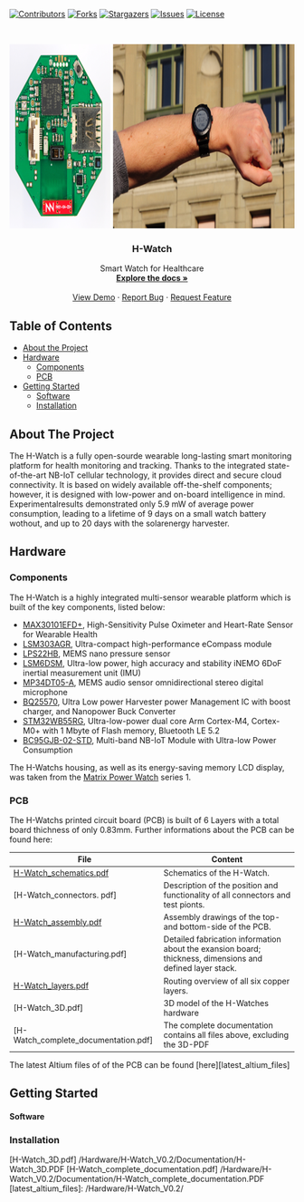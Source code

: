 <!--
*** Template source: https://github.com/othneildrew/Best-README-Template/blob/master/README.md
-->

<!-- PROJECT SHIELDS -->
<!--
*** I'm using markdown "reference style" links for readability.
*** Reference links are enclosed in brackets [ ] instead of parentheses ( ).
*** See the bottom of this document for the declaration of the reference variables
*** for contributors-url, forks-url, etc. This is an optional, concise syntax you may use.
*** https://www.markdownguide.org/basic-syntax/#reference-style-links
-->
[![Contributors][contributors-shield]][contributors-url]
[![Forks][forks-shield]][forks-url]
[![Stargazers][stars-shield]][stars-url]
[![Issues][issues-shield]][issues-url]
[![License][license-shield]][license-url]



<!-- PROJECT LOGO -->
<br />
<p align="center">
  <a href="https://github.com/ETH-PBL/H-Watch">
    <img src="img/abstract.png" alt="Logo" width="1269" height="325">
  </a>

  <h3 align="center">H-Watch</h3>

  <p align="center">
    Smart Watch for Healthcare
    <br />
    <a href="https://github.com/ETH-PBL/H-Watch"><strong>Explore the docs »</strong></a>
    <br />
    <br />
    <a href="https://www.youtube.com/watch?v=JSp1-hzvBWk">View Demo</a>
    ·
    <a href="https://github.com/ETH-PBL/H-Watch/issues">Report Bug</a>
    ·
    <a href="https://github.com/ETH-PBL/H-Watch/issues">Request Feature</a>
  </p>
</p>


<!-- TABLE OF CONTENTS -->
## Table of Contents

* [About the Project](#about-the-project)
* [Hardware](#hardware)
  * [Components](#hardware)
  * [PCB](#pcb) 
* [Getting Started](#getting-started)
  * [Software](#software)
  * [Installation](#installation)
  


<!-- ABOUT THE PROJECT -->
## About The Project

The H-Watch is a fully open-sourde wearable long-lasting smart monitoring platform for health monitoring and tracking. Thanks to the integrated state-of-the-art NB-IoT cellular technology, it provides direct and secure cloud connectivity. It  is  based  on  widely  available  off-the-shelf components; however, it is designed with low-power and on-board intelligence in mind. Experimentalresults demonstrated only 5.9 mW of average power consumption, leading to a lifetime of 9 days on a small watch battery wothout, and up to 20 days with the solarenergy harvester.

## Hardware

### Components
The H-Watch is a highly integrated multi-sensor wearable platform which is built of the key components, listed below: 

* [MAX30101EFD+][max301010_url],  High-Sensitivity Pulse Oximeter and Heart-Rate Sensor for Wearable Health
* [LSM303AGR][lsm303agr_url],     Ultra-compact high-performance eCompass module
* [LPS22HB][lps22hb_url],         MEMS nano pressure sensor
* [LSM6DSM][lsm6dsm_url],         Ultra-low power, high accuracy and stability iNEMO 6DoF inertial measurement unit (IMU)
* [MP34DT05-A][mp34dt05_url],     MEMS audio sensor omnidirectional stereo digital microphone
* [BQ25570][bq25570_url],         Ultra Low power Harvester power Management IC with boost charger, and Nanopower Buck Converter
* [STM32WB55RG][stm32wb55_url],   Ultra-low-power dual core Arm Cortex-M4, Cortex-M0+ with 1 Mbyte of Flash memory, Bluetooth LE 5.2
* [BC95GJB-02-STD][bc95G_url],    Multi-band NB-IoT Module with Ultra-low Power Consumption

The H-Watchs housing, as well as its energy-saving memory LCD display, was taken from the [Matrix Power Watch][powerwatch_url] series 1.

### PCB 
The H-Watchs printed circuit board (PCB) is built of 6 Layers with a total board thichness of only 0.83mm. Further informations about the PCB can be found here:

File                                  | Content
--------------------------------------|--------
[H-Watch_schematics.pdf]              | Schematics of the H-Watch.  
[H-Watch_connectors. pdf]             | Description of the position and functionality of all connectors and test pionts.
[H-Watch_assembly.pdf]                | Assembly drawings of the top- and bottom-side of the PCB.
[H-Watch_manufacturing.pdf]           | Detailed fabrication information about the exansion board; thickness, dimensions and defined layer stack.
[H-Watch_layers.pdf]                  | Routing overview of all six copper layers.
[H-Watch_3D.pdf]                      | 3D model of the H-Watches hardware
[H-Watch_complete_documentation.pdf]  | The complete documentation contains all files above, excluding the 3D-PDF


The latest Altium files of of the PCB can be found [here][latest_altium_files]


<!-- GETTING STARTED -->
## Getting Started

#### Software

### Installation









<!-- MARKDOWN LINKS & IMAGES -->
<!-- https://www.markdownguide.org/basic-syntax/#reference-style-links -->

<!--Subsection Hardware-->
[max301010_url]:    https://www.maximintegrated.com/en/products/interface/sensor-interface/MAX30101.html
[lsm303agr_url]:    https://www.st.com/en/mems-and-sensors/lsm303agr.html
[lps22hb_url]:      https://www.st.com/en/mems-and-sensors/lps22hb.html
[lsm6dsm_url]:      https://www.st.com/en/mems-and-sensors/lsm6dsm.html
[mp34dt05_url]:     https://www.st.com/en/mems-and-sensors/mp34dt05-a.html
[bq25570_url]:      https://www.ti.com/product/BQ25570
[stm32wb55_url]:    https://www.st.com/en/microcontrollers-microprocessors/stm32wb55rg.html
[bc95G_url]:        https://www.quectel.com/UploadFile/Product/Quectel_BC95-G_NB-IoT_Specification_V1.2.pdf
[powerwatch_url]:   https://www.powerwatch.com/collections/powerwatch/products/black-ops-pack-10  

<!--Subsection PCB-->

[current_version]:  H-Watch_V0.2

[H-Watch_schematics.pdf]:                 /Hardware/[current_version]/Documentation/H-Watch_schematics.PDF
[H-Watch_connectors.pdf]:                /Hardware/H-Watch_V0.2/Documentation/H-Watch_connectors.PDF
[H-Watch_assembly.pdf]:                   /Hardware/H-Watch_V0.2/Documentation/H-Watch_assembly.PDF
[H-Watch_maufacturing.pdf]:               /Hardware/H-Watch_V0.2/Documentation/H-Watch_manufacturing.PDF
[H-Watch_layers.pdf]:                     /Hardware/H-Watch_V0.2/Documentation/H-Watch_layers.PDF
[H-Watch_3D.pdf]                          /Hardware/H-Watch_V0.2/Documentation/H-Watch_3D.PDF
[H-Watch_complete_documentation.pdf]      /Hardware/H-Watch_V0.2/Documentation/H-Watch_complete_documentation.PDF
[latest_altium_files]:                    /Hardware/H-Watch_V0.2/   

[contributors-shield]: https://img.shields.io/github/contributors/tommasopolonelli/SynthSense-WSN-UAV.svg?style=flat-square
[contributors-url]: https://github.com/tommasopolonelli/SynthSense-WSN-UAV/graphs/contributors
[forks-shield]: https://img.shields.io/github/forks/tommasopolonelli/SynthSense-WSN-UAV.svg?style=flat-square
[forks-url]: https://github.com/tommasopolonelli/SynthSense-WSN-UAV/network/members
[stars-shield]: https://img.shields.io/github/stars/tommasopolonelli/SynthSense-WSN-UAV.svg?style=flat-square
[stars-url]: https://github.com/tommasopolonelli/SynthSense-WSN-UAV/stargazers
[issues-shield]: https://img.shields.io/github/issues/tommasopolonelli/SynthSense-WSN-UAV.svg?style=flat-square
[issues-url]: https://github.com/tommasopolonelli/SynthSense-WSN-UAV/issues
[license-shield]: https://img.shields.io/github/license/tommasopolonelli/SynthSense-WSN-UAV.svg?style=flat-square
[license-url]: https://github.com/tommasopolonelli/SynthSense-WSN-UAV/blob/master/LICENSE
[product-screenshot]: images/screenshot.png
